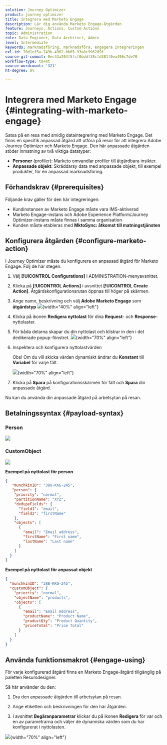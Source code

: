 ```yaml
---
solution: Journey Optimizer
product: journey optimizer
title: Integrera med Marketo Engage
description: Lär dig använda Marketo Engage-åtgärden
feature: Journeys, Actions, Custom Actions
topic: Administration
role: Data Engineer, Data Architect, Admin
level: Intermediate
keywords: marknadsföring, marknadsföra, engagera integreringen
exl-id: 70d1ef5a-743b-4362-bb65-93a8c996209f
source-git-commit: 0ec43a204f5fcf0bddf38cfd381f0ea496c7de70
workflow-type: tm+mt
source-wordcount: '321'
ht-degree: 0%

---
```


# Integrera med Marketo Engage {#integrating-with-marketo-engage}

Satsa på en resa med smidig dataintegrering med Marketo Engage. Det finns en specifik anpassad åtgärd att utföra på resor för att integrera Adobe Journey Optimizer och Marketo Engage. Den här anpassade åtgärden stöder inmatning av två viktiga datatyper:

* **Personer** (profiler): Marketo omvandlar profiler till åtgärdbara insikter.
* **Anpassade objekt**: Skräddarsy data med anpassade objekt, till exempel produkter, för en anpassad marknadsföring.

## Förhandskrav {#prerequisites}

Följande krav gäller för den här integreringen:

* Kundinstansen av Marketo Engage måste vara IMS-aktiverad
* Marketo Engage-instans och Adobe Experience Platform/Journey Optimizer-instans måste finnas i samma organisation
* Kunden måste etableras med **MktoSync: åtkomst till matningstjänsten**

## Konfigurera åtgärden {#configure-marketo-action}


I Journey Optimizer måste du konfigurera en anpassad åtgärd för Marketo Engage. Följ de här stegen:

1. Välj **[!UICONTROL Configurations]** i ADMINISTRATION-menyavsnittet.
1. Klicka på **[!UICONTROL Actions]** i avsnittet **[!UICONTROL Create Action]**. Åtgärdskonfigurationsrutan öppnas till höger på skärmen.
1. Ange namn, beskrivning och välj **Adobe Marketo Engage** som **åtgärdstyp**
   ![](assets/engage-customaction-creation.png){width="40%" align="left"}
1. Klicka på ikonen **Redigera nyttolast** för dina **Request**- och **Response**-nyttolaster.
1. För båda delarna skapar du din nyttolast och klistrar in den i det dedikerade popup-fönstret.
   ![](assets/engage-customaction-payload.png){width="70%" align="left"}
1. Inspektera och konfigurera nyttolastvärden

   Obs! Om du vill skicka värden dynamiskt ändrar du **Konstant** till **Variabel** för varje fält.

   ![](assets/engage-customaction-payload-fields.png){width="70%" align="left"}

1. Klicka på **Spara** på konfigurationsskärmen för fält och **Spara** din anpassade åtgärd.

Nu kan du använda din anpassade åtgärd på arbetsytan på resan.

## Betalningssyntax {#payload-syntax}

### Person

![](assets/payload-person.png)

### CustomObject

![](assets/payload-customobject.png)


**Exempel på nyttolast för person**

```json
{
   "munchkinID": "388-KKG-245",  
   "person": {
    "priority": "normal",
    "partitionName": "XYZ",
    "dedupeFields": {
      "field1": "email",
      "field2": "firstName"
    },
    "objects": [
      {
        "email": "Email address",
        "firstName": "First name",
        "lastName": "Last name"
      }
    ]
  }
}
```

**Exempel på nyttolast för anpassat objekt**

```json
{
  "munchkinID": "388-KKG-245", 
  "customObject": {
    "priority": "normal",
    "objectName": "products",
    "objects": [
      {
        "email": "Email Address",
        "productName": "Product Name",
        "productQty": "Product Quantity",
        "priceTotal": "Price Total"
      }
    ]
  }
}
```


## Använda funktionsmakrot {#engage-using}

För varje konfigurerad åtgärd finns en Marketo Engage-åtgärd tillgänglig på paletten Resursdesigner.

Så här använder du den:

1. Dra den anpassade åtgärden till arbetsytan på resan.

1. Ange etiketten och beskrivningen för den här åtgärden.

1. I avsnittet **Begäranparametrar** klickar du på ikonen **Redigera** för var och en av parametrarna och väljer de dynamiska värden som du har konfigurerat i nyttolasten.

![](assets/engage-use-canvas.png){width="70%" align="left"}
